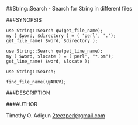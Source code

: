 
##String::Search - Search for String in different files

###SYNOPSIS

    use String::Search qw(get_file_name);
    my ( $word, $directory ) = ( 'perl', '.');
    get_file_name( $word, $directory );

    use String::Search qw(get_line_name);
    my ( $word, $locate ) = ('perl', "*.pm");
    get_line_name( $word, $locate );

    use String::Search;

    find_file_name(\@ARGV);

###DESCRIPTION

###AUTHOR

 Timothy O. Adigun <2teezperl@gmail.com> 


